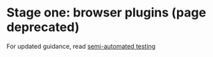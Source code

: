 # Stage one: browser plugins (page deprecated)

For updated guidance, read [semi-automated testing](semi-automated-testing.md)
